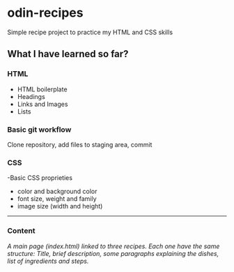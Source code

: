 # odin-recipes
Simple recipe project to practice my HTML and CSS skills

## What I have learned so far?

### HTML
- HTML boilerplate
- Headings
- Links and Images
- Lists

### Basic git workflow
Clone repository, add files to staging area, commit

### CSS
-Basic CSS proprieties
 - color and background color
 - font size, weight and family
 - image size (width and height)

---

### Content
*A main page (index.html) linked to three recipes. Each one have the same structure: Title, brief description, some paragraphs explaining the dishes, list of ingredients and steps.*
